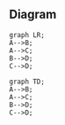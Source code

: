 ## Diagram

```mermaid
graph LR;
A-->B;
A-->C;
B-->D;
C-->D;

```

```mermaid
graph TD;
A-->B;
A-->C;
B-->D;
C-->D;

```
